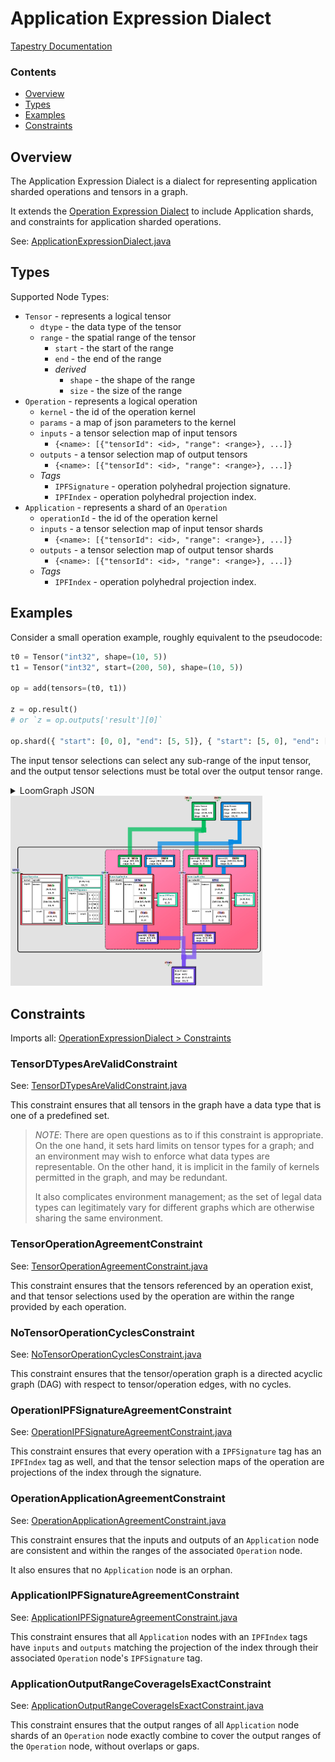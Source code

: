 # Application Expression Dialect

[Tapestry Documentation](../README.md)

### Contents

* [Overview](#Overview)
* [Types](#Types)
* [Examples](#Examples)
* [Constraints](#Constraints)

## Overview

The Application Expression Dialect is a dialect for representing application sharded
operations and tensors in a graph.

It extends the [Operation Expression Dialect](OperationExpressionDialect.md) to include
Application shards, and constraints for application sharded operations.

See: [ApplicationExpressionDialect.java](../../tensortapestry-loom/src/main/java/org/tensortapestry/loom/graph/dialects/tensorops/ApplicationExpressionDialect.java)

## Types

Supported Node Types:
 * `Tensor` - represents a logical tensor
   - `dtype` - the data type of the tensor
   - `range` - the spatial range of the tensor
     - `start` - the start of the range
     - `end` - the end of the range
     - *derived*
       - `shape` - the shape of the range
       - `size` - the size of the range
 * `Operation` - represents a logical operation
   - `kernel` - the id of the operation kernel 
   - `params` - a map of json parameters to the kernel
   - `inputs` - a tensor selection map of input tensors
       - `{<name>: [{"tensorId": <id>, "range": <range>}, ...]}`
   - `outputs` - a tensor selection map of output tensors
       - `{<name>: [{"tensorId": <id>, "range": <range>}, ...]}`
   * *Tags*
     - `IPFSignature` - operation polyhedral projection signature.
     - `IPFIndex` - operation polyhedral projection index.
* `Application` - represents a shard of an `Operation`
    - `operationId` - the id of the operation kernel
    - `inputs` - a tensor selection map of input tensor shards
        - `{<name>: [{"tensorId": <id>, "range": <range>}, ...]}`
    - `outputs` - a tensor selection map of output tensor shards
        - `{<name>: [{"tensorId": <id>, "range": <range>}, ...]}`
    * *Tags*
        - `IPFIndex` - operation polyhedral projection index.

## Examples

Consider a small operation example, roughly equivalent to the pseudocode:

```python
t0 = Tensor("int32", shape=(10, 5))
t1 = Tensor("int32", start=(200, 50), shape=(10, 5))

op = add(tensors=(t0, t1))

z = op.result()
# or `z = op.outputs['result'][0]`

op.shard({ "start": [0, 0], "end": [5, 5]}, { "start": [5, 0], "end": [10, 5]})
```

The input tensor selections can select any sub-range of the input tensor, and the output tensor selections
must be total over the output tensor range.

<details>
<summary>LoomGraph JSON</summary>

```json

  "id" : "bdc87aaf-3716-419d-abfb-fe6e21bd6892",
  "nodes" : [ {
    "id" : "0308d788-0064-4494-9c18-6e4c3d078b13",
    "type" : "http://tensortapestry.org/schemas/loom/2024-01/node_types.jsd#/nodes/Tensor",
    "label" : "t1",
    "body" : {
      "dtype" : "int32",
      "range" : {
        "start" : [ 200, 50 ],
        "end" : [ 210, 55 ]
      }
    }
  }, {
    "id" : "2524fb44-d169-4afd-90fa-09711462e4b3",
    "type" : "http://tensortapestry.org/schemas/loom/2024-01/node_types.jsd#/nodes/Application",
    "body" : {
      "operationId" : "26434d32-ccbc-442f-9d78-8bf158b00c6b",
      "inputs" : {
        "tensors" : [ {
          "tensorId" : "2fa3fe28-2d47-47b6-8767-27c7dadbb18c",
          "range" : {
            "start" : [ 5, 0 ],
            "end" : [ 10, 5 ]
          }
        }, {
          "tensorId" : "0308d788-0064-4494-9c18-6e4c3d078b13",
          "range" : {
            "start" : [ 205, 50 ],
            "end" : [ 210, 55 ]
          }
        } ]
      },
      "outputs" : {
        "result" : [ {
          "tensorId" : "781dd44d-cf72-4533-a495-6ff66ba1689a",
          "range" : {
            "start" : [ 5, 0 ],
            "end" : [ 10, 5 ]
          }
        } ]
      }
    },
    "tags" : {
      "http://tensortapestry.org/schemas/loom/2024-01/tag_types.jsd#/tags/IPFIndex" : {
        "start" : [ 5, 0 ],
        "end" : [ 10, 5 ]
      }
    }
  }, {
    "id" : "26434d32-ccbc-442f-9d78-8bf158b00c6b",
    "type" : "http://tensortapestry.org/schemas/loom/2024-01/node_types.jsd#/nodes/Operation",
    "label" : "op:add",
    "body" : {
      "kernel" : "op:add",
      "inputs" : {
        "tensors" : [ {
          "tensorId" : "2fa3fe28-2d47-47b6-8767-27c7dadbb18c",
          "range" : {
            "start" : [ 0, 0 ],
            "end" : [ 10, 5 ]
          }
        }, {
          "tensorId" : "0308d788-0064-4494-9c18-6e4c3d078b13",
          "range" : {
            "start" : [ 200, 50 ],
            "end" : [ 210, 55 ]
          }
        } ]
      },
      "outputs" : {
        "result" : [ {
          "tensorId" : "781dd44d-cf72-4533-a495-6ff66ba1689a",
          "range" : {
            "start" : [ 0, 0 ],
            "end" : [ 10, 5 ]
          }
        } ]
      }
    },
    "tags" : {
      "http://tensortapestry.org/schemas/loom/2024-01/tag_types.jsd#/tags/IPFIndex" : {
        "start" : [ 0, 0 ],
        "end" : [ 10, 5 ]
      },
      "http://tensortapestry.org/schemas/loom/2024-01/tag_types.jsd#/tags/IPFSignature" : {
        "inputs" : {
          "tensors" : [ {
            "affineMap" : {
              "projection" : [ [ 1, 0 ], [ 0, 1 ] ],
              "offset" : [ 0, 0 ]
            },
            "shape" : [ 1, 1 ]
          }, {
            "affineMap" : {
              "projection" : [ [ 1, 0 ], [ 0, 1 ] ],
              "offset" : [ 200, 50 ]
            },
            "shape" : [ 1, 1 ]
          } ]
        },
        "outputs" : {
          "result" : [ {
            "affineMap" : {
              "projection" : [ [ 1, 0 ], [ 0, 1 ] ],
              "offset" : [ 0, 0 ]
            },
            "shape" : [ 1, 1 ]
          } ]
        }
      }
    }
  }, {
    "id" : "2af709e2-c792-4712-80cc-0624ee767115",
    "type" : "http://tensortapestry.org/schemas/loom/2024-01/node_types.jsd#/nodes/Application",
    "body" : {
      "operationId" : "26434d32-ccbc-442f-9d78-8bf158b00c6b",
      "inputs" : {
        "tensors" : [ {
          "tensorId" : "2fa3fe28-2d47-47b6-8767-27c7dadbb18c",
          "range" : {
            "start" : [ 0, 0 ],
            "end" : [ 5, 5 ]
          }
        }, {
          "tensorId" : "0308d788-0064-4494-9c18-6e4c3d078b13",
          "range" : {
            "start" : [ 200, 50 ],
            "end" : [ 205, 55 ]
          }
        } ]
      },
      "outputs" : {
        "result" : [ {
          "tensorId" : "781dd44d-cf72-4533-a495-6ff66ba1689a",
          "range" : {
            "start" : [ 0, 0 ],
            "end" : [ 5, 5 ]
          }
        } ]
      }
    },
    "tags" : {
      "http://tensortapestry.org/schemas/loom/2024-01/tag_types.jsd#/tags/IPFIndex" : {
        "start" : [ 0, 0 ],
        "end" : [ 5, 5 ]
      }
    }
  }, {
    "id" : "2fa3fe28-2d47-47b6-8767-27c7dadbb18c",
    "type" : "http://tensortapestry.org/schemas/loom/2024-01/node_types.jsd#/nodes/Tensor",
    "label" : "t0",
    "body" : {
      "dtype" : "int32",
      "range" : {
        "start" : [ 0, 0 ],
        "end" : [ 10, 5 ]
      }
    }
  }, {
    "id" : "781dd44d-cf72-4533-a495-6ff66ba1689a",
    "type" : "http://tensortapestry.org/schemas/loom/2024-01/node_types.jsd#/nodes/Tensor",
    "label" : "z",
    "body" : {
      "dtype" : "int32",
      "range" : {
        "start" : [ 0, 0 ],
        "end" : [ 10, 5 ]
      }
    }
  } ]
}
```

</details>

<img src="ApplicationExpressionDialect/example1.jpg" width="80%"/>

## Constraints

Imports all: [OperationExpressionDialect > Constraints](OperationExpressionDialect.md#constraints)

### TensorDTypesAreValidConstraint

See: [TensorDTypesAreValidConstraint.java](../../tensortapestry-loom/src/main/java/org/tensortapestry/loom/graph/dialects/tensorops/constraints/TensorDTypesAreValidConstraint.java)

This constraint ensures that all tensors in the graph have a data type that is
one of a predefined set.

> *NOTE*: There are open questions as to if this constraint is appropriate.
> On the one hand, it sets hard limits on tensor types for a graph;
> and an environment may wish to enforce what data types are representable.
> On the other hand, it is implicit in the family of kernels permitted
> in the graph, and may be redundant.
>
> It also complicates environment management; as the set of legal data types
> can legitimately vary for different graphs which are otherwise sharing
> the same environment.

### TensorOperationAgreementConstraint

See: [TensorOperationAgreementConstraint.java](../../tensortapestry-loom/src/main/java/org/tensortapestry/loom/graph/dialects/tensorops/constraints/TensorOperationAgreementConstraint.java)

This constraint ensures that the tensors referenced by an operation exist, and that tensor selections
used by the operation are within the range provided by each operation.

### NoTensorOperationCyclesConstraint

See: [NoTensorOperationCyclesConstraint.java](../../tensortapestry-loom/src/main/java/org/tensortapestry/loom/graph/dialects/tensorops/constraints/NoTensorOperationCyclesConstraint.java)

This constraint ensures that the tensor/operation graph is a directed acyclic graph (DAG)
with respect to tensor/operation edges, with no cycles.

### OperationIPFSignatureAgreementConstraint

See: [OperationIPFSignatureAgreementConstraint.java](../../tensortapestry-loom/src/main/java/org/tensortapestry/loom/graph/dialects/tensorops/constraints/OperationIPFSignatureAgreementConstraint.java)

This constraint ensures that every operation with a `IPFSignature` tag has an `IPFIndex` tag as well,
and that the tensor selection maps of the operation are projections of the index through the signature.

### OperationApplicationAgreementConstraint

See: [OperationApplicationAgreementConstraint.java](../../tensortapestry-loom/src/main/java/org/tensortapestry/loom/graph/dialects/tensorops/constraints/OperationApplicationAgreementConstraint.java)

This constraint ensures that the inputs and outputs of an `Application` node are consistent and
within the ranges of the associated `Operation` node.

It also ensures that no `Application` node is an orphan.

### ApplicationIPFSignatureAgreementConstraint

See: [ApplicationIPFSignatureAgreementConstraint.java](../../tensortapestry-loom/src/main/java/org/tensortapestry/loom/graph/dialects/tensorops/constraints/ApplicationIPFSignatureAgreementConstraint.java)

This constraint ensures that all `Application` nodes with an `IPFIndex` tags
have `inputs` and `outputs` matching the projection of the index through
their associated `Operation` node's `IPFSignature` tag.

### ApplicationOutputRangeCoverageIsExactConstraint

See: [ApplicationOutputRangeCoverageIsExactConstraint.java](../../tensortapestry-loom/src/main/java/org/tensortapestry/loom/graph/dialects/tensorops/constraints/ApplicationOutputRangeCoverageIsExactConstraint.java)

This constraint ensures that the output ranges of all `Application` node shards
of an `Operation` node exactly combine to cover the output ranges of the `Operation` node,
without overlaps or gaps.